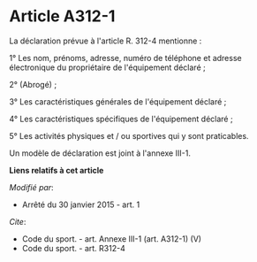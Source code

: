 # Article A312-1

La déclaration prévue à l'article R. 312-4 mentionne :

1° Les nom, prénoms, adresse, numéro de téléphone et adresse électronique du propriétaire de l'équipement déclaré ;

2° (Abrogé) ;

3° Les caractéristiques générales de l'équipement déclaré ;

4° Les caractéristiques spécifiques de l'équipement déclaré ;

5° Les activités physiques et / ou sportives qui y sont praticables.

Un modèle de déclaration est joint à l'annexe III-1.

**Liens relatifs à cet article**

_Modifié par_:

  - Arrêté du 30 janvier 2015 - art. 1

_Cite_:

  - Code du sport. - art. Annexe III-1 (art. A312-1) (V)
  - Code du sport. - art. R312-4
